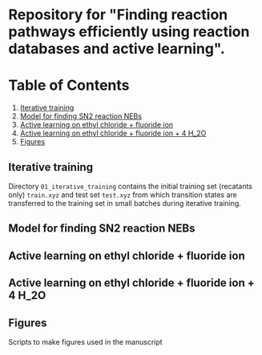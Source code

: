 # Repository for "Finding reaction pathways efficiently using reaction databases and active learning".

# Table of Contents
1. [Iterative training](#example)
2. [Model for finding SN2 reaction NEBs](#example2)
3. [Active learning on ethyl chloride + fluoride ion](#third-example)
4. [Active learning on ethyl chloride + fluoride ion + 4 H_2O](#fourth-example)
5. [Figures](#figures)


## Iterative training

Directory `01_iterative_training` contains the initial training set (recatants only) `train.xyz` and test set `test.xyz` from which transition states are transferred to the training set in small batches during iterative training.

## Model for finding SN2 reaction NEBs

## Active learning on ethyl chloride + fluoride ion

## Active learning on ethyl chloride + fluoride ion + 4 H_2O

## Figures

Scripts to make figures used in the manuscript